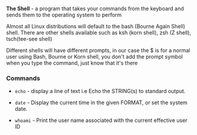 **The Shell** - a program that takes your commands from the keyboard and sends them to the operating system to perform

Almost all Linux distributions will default to the bash (Bourne Again Shell) shell. There are other shells available such as ksh (korn shell), zsh (Z shell), tsch(tee-see shell)

Different shells will have different prompts, in our case the $ is for a normal user using Bash, Bourne or Korn shell, you don't add the prompt symbol when you type the command, just know that it's there

### Commands

- `echo` - display a line of text i.e Echo the STRING(s) to standard output.

- `date` - Display the current time in the given FORMAT, or set the system date.

- `whoami` - Print  the  user  name  associated  with the current effective user ID